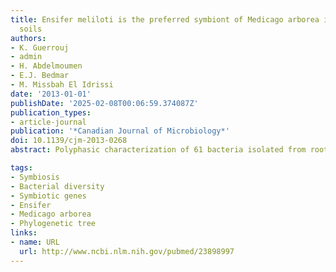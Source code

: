 ```yaml
---
title: Ensifer meliloti is the preferred symbiont of Medicago arborea in eastern Morocco
  soils
authors:
- K. Guerrouj
- admin
- H. Abdelmoumen
- E.J. Bedmar
- M. Missbah El Idrissi
date: '2013-01-01'
publishDate: '2025-02-08T00:06:59.374087Z'
publication_types:
- article-journal
publication: '*Canadian Journal of Microbiology*'
doi: 10.1139/cjm-2013-0268
abstract: Polyphasic characterization of 61 bacteria isolated from root nodules of Medicago arborea (Medic tree) plants growing in 4 arid soils of the arid eastern area of Morocco was studied. All the isolates characterized were fast growers. The phenotypic, symbiotic, and cultural characteristics analyzed allowed the description of a broad physiological diversity among the isolates. The results obtained suggest that the phenotype of these rhizobia might have evolved to adapt to the local conditions. The genetic characterization consisted of an analysis of the rep-PCR (repetitive extragenic palindromic polymerase chain reaction) fingerprints and a PCR-based RFLP (restriction fragment length polymorphism) of the 16S rDNA patterns. The diversity of the isolates was investigated by rep-PCR, giving a similarity of 62%, delineated into 3 clusters, 4 groups, and 6 subclusters. This wide diversity was also observed by a phenotypic approach, where the carbohydrate assimilation test was the most discriminating. The results show a relationship between rep-PCR fingerprinting and sugar assimilation, which are complementary in diversity investigation. The nearly complete 16S rRNA gene sequence from representative strains of each soil showed they are closely related to members of the genus Ensifer of the family Rhizobiaceae within the Alphaproteobacteria and shows the highest similitude values (99.93%/100%) with Ensifer meliloti LMG 6133T (X67222). Sequencing of the symbiotic nodC gene from 7 representative strains revealed they had 94.89% identity with the nodC sequence of the type strain E. meliloti LMG 6133T (EF428922). Therefore, the 61 M. arborea isolates from the 4 different soils have the same phylogenetic affiliation, which proves the restricted host specificity among M. arborea species.

tags:
- Symbiosis
- Bacterial diversity
- Symbiotic genes
- Ensifer
- Medicago arborea
- Phylogenetic tree
links:
- name: URL
  url: http://www.ncbi.nlm.nih.gov/pubmed/23898997
---
```

